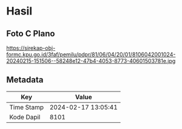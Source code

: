 # Hasil

## Foto C Plano

https://sirekap-obj-formc.kpu.go.id/3faf/pemilu/pdpr/81/06/04/20/01/8106042001024-20240215-151506--58248e12-47b4-4053-8773-40601503781e.jpg


## Metadata

| Key        | Value               |
| ---------- | ------------------- |
| Time Stamp | 2024-02-17 13:05:41 |
| Kode Dapil | 8101                |




